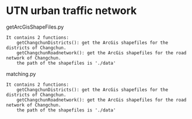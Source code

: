 # UTN urban traffic network

getArcGisShapeFiles.py

    It contains 2 functions:
        getChangchunDistricts(): get the ArcGis shapefiles for the districts of Changchun.
        getChangchunRoadnetwork(): get the ArcGis shapefiles for the road network of Changchun.
        the path of the shapefiles is './data'
    
matching.py

    It contains 2 functions:
        getChangchunDistricts(): get the ArcGis shapefiles for the districts of Changchun.
        getChangchunRoadnetwork(): get the ArcGis shapefiles for the road network of Changchun.
        the path of the shapefiles is './data'
    
    
